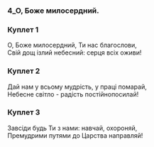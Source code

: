 ### 4_О, Боже милосердний.
### Куплет 1
О, Боже милосердний, Ти нас благослови,­<br/>Свій дощ ізлий небесний: серця всіх оживи!
### Куплет 2
Дай нам у всьому мудрість, у праці помарай,<br/>Hебесне світло - радість постійнопосилай!
### Куплет 3
3авсіди будь Ти з нами: навчай, охороняй, ­<br/>Премудрими путями до Царства направляй!
